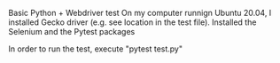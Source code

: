 Basic Python + Webdriver test On my computer runnign Ubuntu 20.04, I installed Gecko driver (e.g. see location in the test file). Installed the Selenium and the Pytest packages

In order to run the test, execute "pytest test.py"